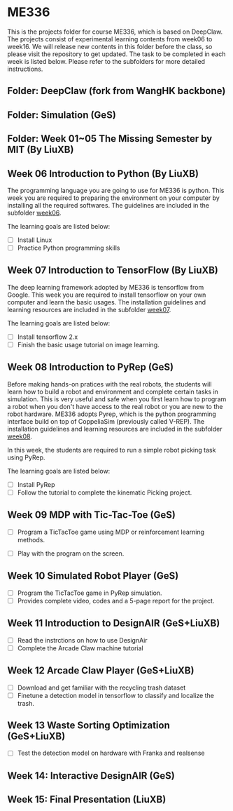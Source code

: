# ME336
This is the projects folder for course ME336, which is based on DeepClaw. The projects consist of experimental learning contents from week06 to week16. We will release new contents in this folder before the class, so please visit the repository to get updated. The task to be completed in each week is listed below. Please refer to the subfolders for more detailed instructions.

## Folder: DeepClaw (fork from WangHK backbone)

## Folder: Simulation (GeS)

## Folder: Week 01~05 The Missing Semester by MIT (By LiuXB)



## Week 06 Introduction to Python (By LiuXB)

The programming language you are going to use for ME336 is python. This week you are required to preparing the environment on your computer by installing all the required softwares. The guidelines are included in the subfolder [week06](./week06).

The learning goals are listed below:
  - [ ] Install Linux
  - [ ] Practice Python programming skills

## Week 07 Introduction to TensorFlow (By LiuXB)

The deep learning framework adopted by ME336 is tensorflow from Google. This week you are required to install tensorflow on your own computer and learn the basic usages. The installation guidelines and learning resources are included in the subfolder [week07](./week07).

The learning goals are listed below:
- [ ] Install tensorflow 2.x
- [ ] Finish the basic usage tutorial on image learning.

## Week 08 Introduction to PyRep (GeS)

Before making hands-on pratices with the real robots, the students will learn how to build a robot and environment and complete certain tasks in simulation. This is very useful and safe when you first learn how to program a robot when you don't have access to the real robot or you are new to the robot hardware. ME336 adopts Pyrep, which is the python programming interface build on top of CoppeliaSim (previously called V-REP). The installation guidelines and learning resources are included in the subfolder [week08](./week08).

In this week, the students are required to run a simple robot picking task using PyRep.

The learning goals are listed below:
- [ ] Install PyRep
- [ ] Follow the tutorial to complete the kinematic Picking project.

## Week 09 MDP with Tic-Tac-Toe (GeS)

- [ ] Program a TicTacToe game using MDP or reinforcement learning methods.
- [ ] Play with the program on the screen.


## Week 10 Simulated Robot Player (GeS)

- [ ] Program the TicTacToe game in PyRep simulation.
- [ ] Provides complete video, codes and a 5-page report for the project.

## Week 11 Introduction to DesignAIR (GeS+LiuXB)

- [ ] Read the instrctions on how to use DesignAir
- [ ] Complete the Arcade Claw machine tutorial

## Week 12 Arcade Claw Player (GeS+LiuXB)

- [ ] Download and get familiar with the recycling trash dataset
- [ ] Finetune a detection model in tensorflow to classify and localize the trash.

## Week 13 Waste Sorting Optimization (GeS+LiuXB)

- [ ] Test the detection model on hardware with Franka and realsense


## Week 14: Interactive DesignAIR (GeS)

## Week 15: Final Presentation (LiuXB)
